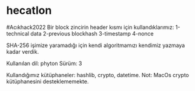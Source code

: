 # hecatlon
#Acıkhack2022
Bir block zincirin header kısmı için kullandıklarımız:
1-technical data
2-previous blockhash
3-timestamp
4-nonce

SHA-256 işimize yaramadığı için kendi algoritmamızı kendimiz yazmaya kadar verdik.

Kullanılan dil: phyton 
Sürüm: 3

Kullandığımız kütüphaneler: hashlib, crypto, datetime.
Not: MacOs crypto kütüphanesini desteklememekte.
